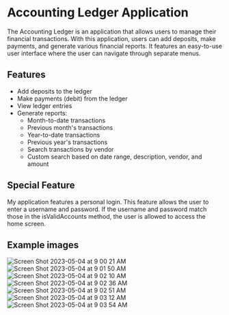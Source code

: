 # Accounting Ledger Application 

The Accounting Ledger is an application that allows users to manage their financial transactions.
With this application, users can add deposits, make payments, and generate various financial reports.
It features an easy-to-use user interface where the user can navigate through separate menus.

## Features

- Add deposits to the ledger
- Make payments (debit) from the ledger
- View ledger entries
- Generate reports:
  - Month-to-date transactions
  - Previous month's transactions
  - Year-to-date transactions
  - Previous year's transactions
  - Search transactions by vendor
  - Custom search based on date range, description, vendor, and amount

## Special Feature

My application features a personal login. This feature allows the user to enter a username and password. If the username
and password match those in the isValidAccounts method, the user is allowed to access the home screen.


## Example images 

![Screen Shot 2023-05-04 at 9 00 21 AM](https://user-images.githubusercontent.com/130098921/236243346-8c9fffa0-3953-4e1a-9e0c-ae6ee0f9d30e.png)
![Screen Shot 2023-05-04 at 9 01 50 AM](https://user-images.githubusercontent.com/130098921/236243352-88768632-fb5a-4f28-a019-465784ca0308.png)
![Screen Shot 2023-05-04 at 9 02 10 AM](https://user-images.githubusercontent.com/130098921/236243353-cd1030ea-d4af-4186-b5e9-509e371109cc.png)
![Screen Shot 2023-05-04 at 9 02 36 AM](https://user-images.githubusercontent.com/130098921/236243355-5618c401-0089-4cf6-abbf-443a3596f311.png)
![Screen Shot 2023-05-04 at 9 02 51 AM](https://user-images.githubusercontent.com/130098921/236243356-0a9b8d26-f75a-4df5-b19f-01a6b875991a.png)
![Screen Shot 2023-05-04 at 9 03 12 AM](https://user-images.githubusercontent.com/130098921/236243357-f957093a-50d1-4044-aa83-e7e138027bac.png)
![Screen Shot 2023-05-04 at 9 03 54 AM](https://user-images.githubusercontent.com/130098921/236243358-b1c94285-4a5e-415a-8a94-e718a5a9a417.png)
